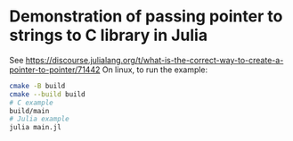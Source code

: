 # Demonstration of passing pointer to strings to C library in Julia
See <https://discourse.julialang.org/t/what-is-the-correct-way-to-create-a-pointer-to-pointer/71442>
On linux, to run the example:
```bash
cmake -B build
cmake --build build
# C example
build/main
# Julia example
julia main.jl
```
